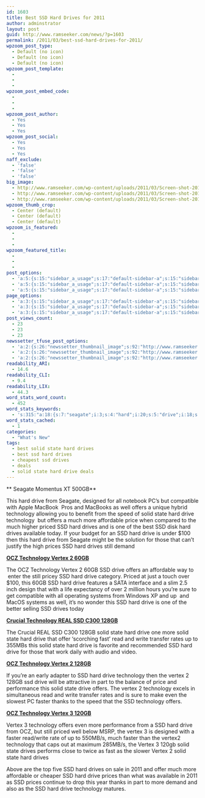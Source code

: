 ```yaml
---
id: 1603
title: Best SSD Hard Drives for 2011
author: adminstrator
layout: post
guid: http://www.ramseeker.com/news/?p=1603
permalink: /2011/03/best-ssd-hard-drives-for-2011/
wpzoom_post_type:
  - Default (no icon)
  - Default (no icon)
  - Default (no icon)
wpzoom_post_template:
  - 
  - 
  - 
wpzoom_post_embed_code:
  - 
  - 
  - 
wpzoom_post_author:
  - Yes
  - Yes
  - Yes
wpzoom_post_social:
  - Yes
  - Yes
  - Yes
naff_exclude:
  - 'false'
  - 'false'
  - 'false'
big_image:
  - http://www.ramseeker.com/wp-content/uploads/2011/03/Screen-shot-2011-03-31-at-1.04.11-PM.png
  - http://www.ramseeker.com/wp-content/uploads/2011/03/Screen-shot-2011-03-31-at-1.04.11-PM.png
  - http://www.ramseeker.com/wp-content/uploads/2011/03/Screen-shot-2011-03-31-at-1.04.11-PM.png
wpzoom_thumb_crop:
  - Center (default)
  - Center (default)
  - Center (default)
wpzoom_is_featured:
  - 
  - 
  - 
wpzoom_featured_title:
  - 
  - 
  - 
post_options:
  - 'a:5:{s:15:"sidebar_a_usage";s:17:"default-sidebar-a";s:15:"sidebar_b_usage";s:17:"default-sidebar-b";s:9:"hwa_usage";s:17:"default-headerbar";s:8:"ad_above";s:0:"";s:8:"ad_below";s:0:"";}'
  - 'a:5:{s:15:"sidebar_a_usage";s:17:"default-sidebar-a";s:15:"sidebar_b_usage";s:17:"default-sidebar-b";s:9:"hwa_usage";s:17:"default-headerbar";s:8:"ad_above";s:0:"";s:8:"ad_below";s:0:"";}'
  - 'a:5:{s:15:"sidebar_a_usage";s:17:"default-sidebar-a";s:15:"sidebar_b_usage";s:17:"default-sidebar-b";s:9:"hwa_usage";s:17:"default-headerbar";s:8:"ad_above";s:0:"";s:8:"ad_below";s:0:"";}'
page_options:
  - 'a:3:{s:15:"sidebar_a_usage";s:17:"default-sidebar-a";s:15:"sidebar_b_usage";s:17:"default-sidebar-b";s:9:"hwa_usage";s:17:"default-headerbar";}'
  - 'a:3:{s:15:"sidebar_a_usage";s:17:"default-sidebar-a";s:15:"sidebar_b_usage";s:17:"default-sidebar-b";s:9:"hwa_usage";s:17:"default-headerbar";}'
  - 'a:3:{s:15:"sidebar_a_usage";s:17:"default-sidebar-a";s:15:"sidebar_b_usage";s:17:"default-sidebar-b";s:9:"hwa_usage";s:17:"default-headerbar";}'
post_views_count:
  - 23
  - 23
  - 23
newssetter_tfuse_post_options:
  - 'a:2:{s:26:"newssetter_thumbnail_image";s:92:"http://www.ramseeker.com/wp-content/uploads/2011/03/Screen-shot-2011-03-31-at-1.04.11-PM.png";s:24:"newssetter_disable_image";s:4:"true";}'
  - 'a:2:{s:26:"newssetter_thumbnail_image";s:92:"http://www.ramseeker.com/wp-content/uploads/2011/03/Screen-shot-2011-03-31-at-1.04.11-PM.png";s:24:"newssetter_disable_image";s:4:"true";}'
  - 'a:2:{s:26:"newssetter_thumbnail_image";s:92:"http://www.ramseeker.com/wp-content/uploads/2011/03/Screen-shot-2011-03-31-at-1.04.11-PM.png";s:24:"newssetter_disable_image";s:4:"true";}'
readability_ARI:
  - 14.6
readability_CLI:
  - 9.4
readability_LIX:
  - 44.3
word_stats_word_count:
  - 452
word_stats_keywords:
  - 's:315:"a:18:{s:7:"seagate";i:3;s:4:"hard";i:20;s:5:"drive";i:18;s:4:"well";i:3;s:6:"offers";i:6;s:10:"technology";i:13;s:5:"solid";i:7;s:5:"state";i:7;s:10:"affordable";i:3;s:6:"priced";i:3;s:6:"drives";i:7;s:6:"prices";i:3;s:6:"vertex";i:10;s:4:"60gb";i:3;s:5:"128gb";i:4;s:4:"read";i:3;s:5:"write";i:3;s:6:"faster";i:3;}";'
word_stats_cached:
  - 1
categories:
  - "What's New"
tags:
  - best solid state hard drives
  - best ssd hard drives
  - cheapest ssd drives
  - deals
  - solid state hard drive deals
---
```

<div style="float: right; margin-right: 5px;">
</div>

<div style="float: right; margin-right: 5px;">
  </p>
</div>

<div style="float: right; margin-right: 5px;">
</div>

** Seagate Momentus XT 500GB**

This hard drive from Seagate, designed for all notebook PC&#8217;s but compatible with Apple MacBook  Pros and MacBooks as well offers a unique hybrid technology allowing you to benefit from the speed of solid state hard drive technology  but offers a much more affordable price when compared to the much higher priced SSD hard drives and is one of the best SSD disk hard drives available today. If your budget for an SSD hard drive is under $100 then this hard drive from Seagate might be the solution for those that can&#8217;t justify the high prices SSD hard drives still demand

**[OCZ Technology Vertex 2 60GB][1]**

The OCZ Technology Vertex 2 60GB SSD drive offers an affordable way to  enter the still pricey SSD hard drive category. Priced at just a touch over $100, this 60GB SSD hard drive features a SATA interface and a slim 2.5 inch design that with a life expectancy of over 2 million hours you&#8217;re sure to get compatible with all operating systems from Windows XP and up  and MacOS systems as well, it&#8217;s no wonder this SSD hard drive is one of the better selling SSD drives today

**[Crucial Technology REAL SSD C300 128GB][2]**

The Crucial REAL SSD C300 128GB solid state hard drive one more solid state hard drive that offer &#8216;scorching fast&#8217; read and write transfer rates up to 355MBs this solid state hard drive is favorite and recommended SSD hard drive for those that work daily with audio and video.

**[OCZ Technology Vertex 2 128GB][3]**

If you&#8217;re an early adapter to SSD hard drive technology then the vertex 2 128GB ssd drive will be attractive in part to the balance of price and performance this solid state drive offers. The vertex 2 technology excels in simultaneous read and write transfer rates and is sure to make even the slowest PC faster thanks to the speed that the SSD technology offers.

**[OCZ Technology Vertex 3 120GB][4]**

Vertex 3 technology offers even more performance from a SSD hard drive from OCZ, but still priced well below MSRP, the vertex 3 is designed with a faster read/write rate of up to 550MB/s, much faster than the vertex2 technology that caps out at maximum 285MB/s, the Vertex 3 120gb solid state drives performs close to twice as fast as the slower Vertex 2 solid state hard drives

Above are the top five SSD hard drives on sale in 2011 and offer much more affordable or cheaper SSD hard drive prices than what was available in 2011 as SSD prices continue to drop this year thanks in part to more demand and also as the SSD hard drive technology matures.

 [1]: http://www.amazon.com/gp/product/B003NE5JCE/ref=as_li_ss_tl?ie=UTF8&tag=ramseeker-20&linkCode=as2&camp=1789&creative=390957&creativeASIN=B003NE5JCE
 [2]: http://www.amazon.com/gp/product/B0039SM0AS/ref=as_li_ss_tl?ie=UTF8&tag=ramseeker-20&linkCode=as2&camp=1789&creative=390957&creativeASIN=B0039SM0AS
 [3]: http://www.amazon.com/gp/product/B003NE5JCO/ref=as_li_ss_tl?ie=UTF8&tag=ramseeker-20&linkCode=as2&camp=1789&creative=390957&creativeASIN=B003NE5JCO
 [4]: http://www.amazon.com/gp/product/B004Q81CKY/ref=as_li_ss_tl?ie=UTF8&tag=ramseeker-20&linkCode=as2&camp=1789&creative=390957&creativeASIN=B004Q81CKY